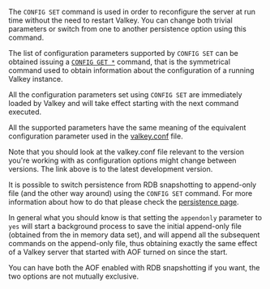 The `CONFIG SET` command is used in order to reconfigure the server at run time
without the need to restart Valkey.
You can change both trivial parameters or switch from one to another persistence
option using this command.

The list of configuration parameters supported by `CONFIG SET` can be obtained
issuing a [`CONFIG GET *`](config-get.md) command, that is the symmetrical command used to obtain
information about the configuration of a running Valkey instance.

All the configuration parameters set using `CONFIG SET` are immediately loaded
by Valkey and will take effect starting with the next command executed.

All the supported parameters have the same meaning of the equivalent
configuration parameter used in the [valkey.conf][hgcarr22rc] file.

[hgcarr22rc]: http://github.com/valkey-io/valkey/raw/unstable/valkey.conf

Note that you should look at the valkey.conf file relevant to the version you're
working with as configuration options might change between versions. The link
above is to the latest development version.

It is possible to switch persistence from RDB snapshotting to append-only file
(and the other way around) using the `CONFIG SET` command.
For more information about how to do that please check the [persistence
page][tp].

[tp]: ../topics/persistence.md

In general what you should know is that setting the `appendonly` parameter to
`yes` will start a background process to save the initial append-only file
(obtained from the in memory data set), and will append all the subsequent
commands on the append-only file, thus obtaining exactly the same effect of a
Valkey server that started with AOF turned on since the start.

You can have both the AOF enabled with RDB snapshotting if you want, the two
options are not mutually exclusive.
